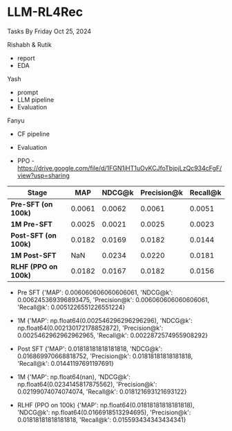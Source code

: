 # LLM-RL4Rec

Tasks By Friday Oct 25, 2024

Rishabh & Rutik 
- report 
- EDA

Yash 
- prompt
- LLM pipeline 
- Evaluation

Fanyu
- CF pipeline 
- Evaluation

- PPO - https://drive.google.com/file/d/1FGN1jHT1uOyKCJfoTbjpjLzQc934cFgF/view?usp=sharing

| **Stage**             | **MAP**      | **NDCG@k**          | **Precision@k**  | **Recall@k**       |
|------------------------|--------------|---------------------|------------------|--------------------|
| **Pre-SFT (on 100k)**           | 0.0061       | 0.0062              | 0.0061           | 0.0051             |
| **1M Pre-SFT**        | 0.0025       | 0.0021              | 0.0025           | 0.0023             |
| **Post-SFT (on 100k)**          | 0.0182       | 0.0169              | 0.0182           | 0.0144             |
| **1M Post-SFT**       | NaN          | 0.0234              | 0.0220           | 0.0181             |
| **RLHF (PPO on 100k)**| 0.0182       | 0.0167              | 0.0182           | 0.0156             |

- Pre SFT
 {'MAP': 0.006060606060606061,
 'NDCG@k': 0.006245369396893475,
 'Precision@k': 0.006060606060606061,
 'Recall@k': 0.0051226551226551224}

 - 1M
   {'MAP': np.float64(0.002546296296296296),
 'NDCG@k': np.float64(0.002130172178852872),
 'Precision@k': 0.0025462962962962965,
 'Recall@k': 0.0022872574955908292}

- Post SFT
{'MAP': 0.01818181818181818,
 'NDCG@k': 0.016869970668818752,
 'Precision@k': 0.01818181818181818,
 'Recall@k': 0.01441197691197691}

 - 1M
   {'MAP': np.float64(nan),
 'NDCG@k': np.float64(0.0234145817875562),
 'Precision@k': 0.02199074074074074,
 'Recall@k': 0.018121693121693122}

 - RLHF (PPO on 100k)
{'MAP': np.float64(0.01818181818181818), 'NDCG@k': np.float64(0.0166918513294695), 'Precision@k': 0.01818181818181818, 'Recall@k': 0.015593434343434341}
